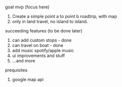 goal mvp (focus here)
1. Create a simple point a to point b roadtrip, with map
2. only in land travel, no island to island.


succeeding features (to be done later)
1. can add custom stops - done
2. can travel on boat - done
3. add music spotify/apple music
4. ui improvements and stuff
5. ...and more


prequisites 
1. google map api   